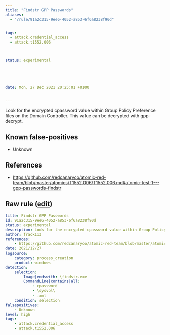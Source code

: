 ```yaml
---
title: "Findstr GPP Passwords"
aliases:
  - "/rule/91a2c315-9ee6-4052-a853-6f6a8238f90d"


tags:
  - attack.credential_access
  - attack.t1552.006



status: experimental





date: Mon, 27 Dec 2021 20:25:01 +0100


---
```


Look for the encrypted cpassword value within Group Policy Preference files on the Domain Controller. This value can be decrypted with gpp-decrypt.

<!--more-->


## Known false-positives

* Unknown



## References

* https://github.com/redcanaryco/atomic-red-team/blob/master/atomics/T1552.006/T1552.006.md#atomic-test-1---gpp-passwords-findstr


## Raw rule ([edit](https://github.com/SigmaHQ/sigma/edit/master/rules/windows/process_creation/proc_creation_win_findstr_gpp_passwords.yml))
```yaml
title: Findstr GPP Passwords
id: 91a2c315-9ee6-4052-a853-6f6a8238f90d
status: experimental
description: Look for the encrypted cpassword value within Group Policy Preference files on the Domain Controller. This value can be decrypted with gpp-decrypt.
author: frack113
references:
    - https://github.com/redcanaryco/atomic-red-team/blob/master/atomics/T1552.006/T1552.006.md#atomic-test-1---gpp-passwords-findstr
date: 2021/12/27
logsource:
    category: process_creation
    product: windows
detection:
    selection:
        Image|endswith: \findstr.exe
        CommandLine|contains|all:
            - cpassword 
            - \sysvol\
            - .xml
    condition: selection
falsepositives:
    - Unknown
level: high
tags:
    - attack.credential_access 
    - attack.t1552.006
```
